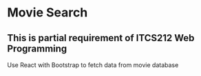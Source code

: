 # Movie Search
## This is partial requirement of ITCS212 Web Programming
Use React with Bootstrap to fetch data from movie database
